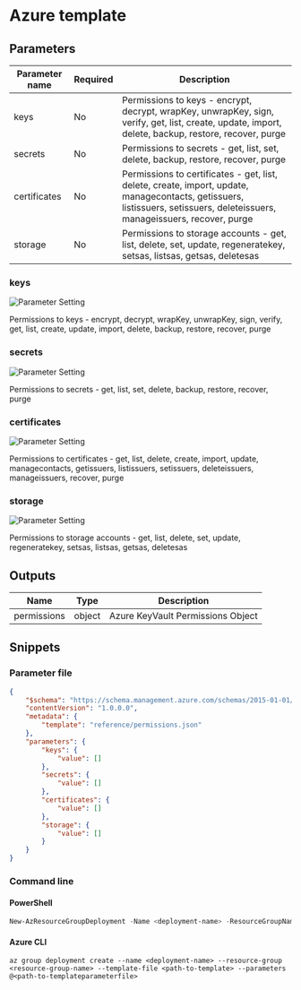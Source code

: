 # Azure template

## Parameters

Parameter name | Required | Description
-------------- | -------- | -----------
keys           | No       | Permissions to keys - encrypt, decrypt, wrapKey, unwrapKey, sign, verify, get, list, create, update, import, delete, backup, restore, recover, purge
secrets        | No       | Permissions to secrets - get, list, set, delete, backup, restore, recover, purge
certificates   | No       | Permissions to certificates - get, list, delete, create, import, update, managecontacts, getissuers, listissuers, setissuers, deleteissuers, manageissuers, recover, purge
storage        | No       | Permissions to storage accounts - get, list, delete, set, update, regeneratekey, setsas, listsas, getsas, deletesas

### keys

![Parameter Setting](https://img.shields.io/badge/parameter-optional-green?style=flat-square)

Permissions to keys - encrypt, decrypt, wrapKey, unwrapKey, sign, verify, get, list, create, update, import, delete, backup, restore, recover, purge

### secrets

![Parameter Setting](https://img.shields.io/badge/parameter-optional-green?style=flat-square)

Permissions to secrets - get, list, set, delete, backup, restore, recover, purge

### certificates

![Parameter Setting](https://img.shields.io/badge/parameter-optional-green?style=flat-square)

Permissions to certificates - get, list, delete, create, import, update, managecontacts, getissuers, listissuers, setissuers, deleteissuers, manageissuers, recover, purge

### storage

![Parameter Setting](https://img.shields.io/badge/parameter-optional-green?style=flat-square)

Permissions to storage accounts - get, list, delete, set, update, regeneratekey, setsas, listsas, getsas, deletesas

## Outputs

Name | Type | Description
---- | ---- | -----------
permissions | object | Azure KeyVault Permissions Object

## Snippets

### Parameter file

```json
{
    "$schema": "https://schema.management.azure.com/schemas/2015-01-01/deploymentParameters.json#",
    "contentVersion": "1.0.0.0",
    "metadata": {
        "template": "reference/permissions.json"
    },
    "parameters": {
        "keys": {
            "value": []
        },
        "secrets": {
            "value": []
        },
        "certificates": {
            "value": []
        },
        "storage": {
            "value": []
        }
    }
}
```

### Command line

#### PowerShell

```powershell
New-AzResourceGroupDeployment -Name <deployment-name> -ResourceGroupName <resource-group-name> -TemplateFile <path-to-template> -TemplateParameterFile <path-to-templateparameter>
```

#### Azure CLI

```text
az group deployment create --name <deployment-name> --resource-group <resource-group-name> --template-file <path-to-template> --parameters @<path-to-templateparameterfile>
```
